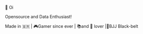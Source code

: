 👋 Oi

Opensource and Data Enthusiast!

Made in 🇧🇷 |  🎮Gamer since ever | 📚and 🔭 lover |🥋BJJ Black-belt
